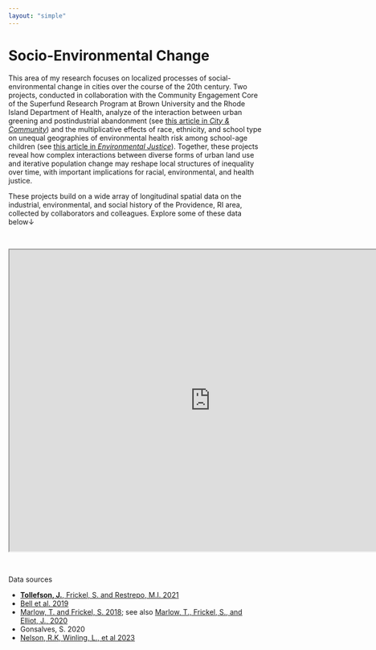 ```yaml
---
layout: "simple"
---
```


# Socio-Environmental Change

This area of my research focuses on localized processes of social-environmental change in cities over the course of the 20th century. Two projects, conducted in collaboration with the Community Engagement Core of the Superfund Research Program at Brown University and the Rhode Island Department of Health, analyze of the interaction between urban greening and postindustrial abandonment (see  <a target="_blank" href="https://journals.sagepub.com/doi/10.1177/15356841231152616">this article in *City & Community*</a>) and the multiplicative effects of race, ethnicity, and school type on unequal geographies of environmental health risk among school-age children (see <a target="_blank" href="https://www.liebertpub.com/doi/10.1089/env.2021.0121">this article in *Environmental Justice*</a>). Together, these projects reveal how complex interactions between diverse forms of urban land use and iterative population change may reshape local structures of inequality over time, with important implications for racial, environmental, and health justice. 

These projects build on a wide array of longitudinal spatial data on the industrial, environmental, and social history of the Providence, RI area, collected by collaborators and colleagues. Explore some of these data below↓


<br/>

<p align="center"><iframe src="https://tollefsonj.shinyapps.io/superfund_map/" title="" width = 800px height = 600px></iframe></p>

</br>

Data sources

- <a target="_blank" href="https://journals.plos.org/plosone/article?id=10.1371/journal.pone.0255507">**Tollefson, J.**, Frickel, S. and Restrepo, M.I. 2021</a>
- <a target="_blank" href="https://repository.library.brown.edu/studio/item/bdr:919360/">Bell et al. 2019</a>
- <a target="_blank" href="https://repository.library.brown.edu/studio/item/bdr:841116/">Marlow, T. and Frickel, S. 2018</a>; see also <a target="_blank" href="https://onlinelibrary.wiley.com/doi/full/10.1111/socf.12639">Marlow, T., Frickel, S., and Elliot, J., 2020</a> 
- Gonsalves, S. 2020
- <a target="_blank" href="https://dsl.richmond.edu/panorama/redlining">Nelson, R.K, Winling, L., et al 2023</a>
